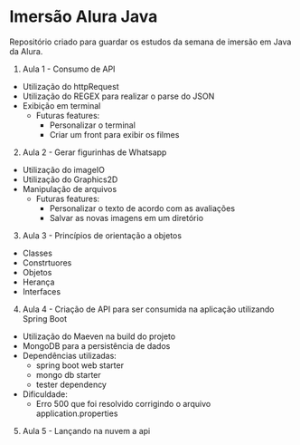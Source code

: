 # Imersão Alura Java
Repositório criado para guardar os estudos da semana de imersão em Java da Alura.

1. Aula 1 - Consumo de API 

- Utilização do httpRequest
- Utilização do REGEX para realizar o parse do JSON
- Exibição em terminal 
   - Futuras features:
       - Personalizar o terminal
       - Criar um front para exibir os filmes

2. Aula 2 - Gerar figurinhas de Whatsapp 

- Utilização do imageIO
- Utilização do Graphics2D
- Manipulação de arquivos
   - Futuras features:
       - Personalizar o texto de acordo com as avaliações
       - Salvar as novas imagens em um diretório

3. Aula 3 - Princípios de orientação a objetos 
- Classes
- Constrtuores 
- Objetos
- Herança
- Interfaces 

4. Aula 4 - Criação de API para ser consumida na aplicação utilizando Spring Boot
- Utilização do Maeven na build do projeto
- MongoDB para a persistência de dados 
- Dependências utilizadas: 
   - spring boot web starter
   - mongo db starter 
   - tester dependency
- Dificuldade: 
   - Erro 500 que foi resolvido corrigindo o arquivo application.properties
    
5. Aula 5 - Lançando na nuvem a api 
